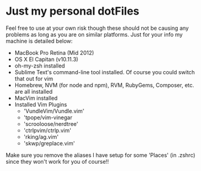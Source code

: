 # Just my personal dotFiles

Feel free to use at your own risk though these should not be causing any problems as long as you are on similar platforms. Just for your info my machine is detailed below:


 - MacBook Pro Retina (Mid 2012)
 - OS X El Capitan (v10.11.3)
 - oh-my-zsh installed
 - Sublime Text's command-line tool installed. Of course you could switch that out for vim
 - Homebrew, NVM (for node and npm), RVM, RubyGems, Composer, etc. are all installed
 - MacVim installed
 - Installed Vim Plugins
	- 'VundleVim/Vundle.vim'
	- 'tpope/vim-vinegar
	- 'scrooloose/nerdtree'
	- 'ctrlpvim/ctrlp.vim'
	- 'rking/ag.vim'
	- 'skwp/greplace.vim'


Make sure you remove the aliases I have setup for some 'Places' (in .zshrc) since they won't work for you of course!! 

